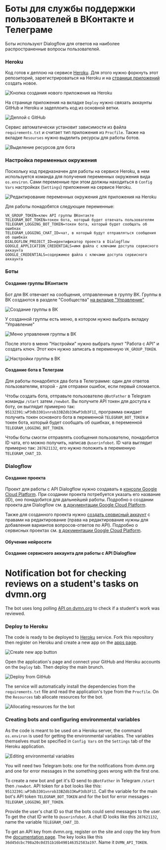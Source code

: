 # Боты для службы поддержки пользователей в ВКонтакте и Телеграме

Боты используют Dialogflow для ответов на наиболее распространенные вопросы пользователей.

### Heroku

Код готов к деплою на сервисе [Heroku](heroku.com). Для этого нужно форкнуть этот репозиторий, зарегистрироваться на Heroku и на [странице приложений](https://dashboard.heroku.com/apps) создать новое.

![Кнопка создания нового приложения на Heroku](https://drive.google.com/uc?export=view&id=1ICYYnV57_xX0MBQOL1kfcMEeQ1TxZSc2 "Кнопка создания нового приложения на Heroku")

На странице приложения на вкладке `Deploy` нужно связать аккаунты GitHub и Heroku и задеплоить код из основной ветки.

![Деплой с GitHub](https://drive.google.com/uc?export=view&id=1sWeIS-HcnmHqiEZcPaCiWqgrFdd7pOQM "Деплой с GitHub")

Сервис автоматически установит зависимости из файла `requirements.txt` и считает тип приложения из `Procfile`. Также на вкладке `Resourses` нужно выделить ресурсы для работы ботов.

![Выделение ресурсов для бота](https://drive.google.com/uc?export=view&id=1cz7E68HbYAcbv6n3ZXC3xfIKUH5MCmIB "Выделение ресурсов для бота")

### Настройка переменных окружения

Поскольку код предназначен для работы на сервисе Heroku, в нем используется команда для получения переменных окружения вида `os.environ`. Сами переменные при этом должны находиться в `Config Vars` настройках (`Settings`) приложения на сервисе Heroku.

![Редактирование переменных окружения для приложения на Heroku](https://drive.google.com/uc?export=view&id=1fiNHjoEXQtbCd8zG10IXBLVojSyVszfP "Редактирование переменных окружения для приложения на Heroku")

Для работы понадобятся следующие переменные:

```
VK_GROUP_TOKEN=ключ API группы ВКонтакте
TELEGRAM_BOT_TOKEN=токен бота, который будет отвечать пользователям
TELEGRAM_LOGGING_BOT_TOKEN=токен бота, который будет сообщать об ошибках
TELEGRAM_LOGGING_CHAT_ID=чат, в который будут отправляться сообщения об ошибках
DIALOGFLOW_PROJECT_ID=идентификатор проекта в Dialogflow
GOOGLE_APPLICATION_CREDENTIALS=имя файла с ключами доступа сервисного аккаунта
GOOGLE_CREDENTIALS=содержимое файла с ключами доступа сервисного аккаунта 
```

### Боты

#### Создание группы ВКонтакте

Бот для ВК отвечает на сообщения, отправленные в группу ВК. Группы в ВК создаются в разделе "Сообщества" [на вкладке "Управление"](https://vk.com/groups?tab=admin)

![Создание группы в ВК](https://drive.google.com/uc?export=view&id=1I3OQiRED4qcxST_Xnm4tT3RubNDmJChh "Создание группы в ВК")

У созданной группы есть меню, в котором нужно выбрать вкладку "Управление"

![Меню управления группы в ВК](https://drive.google.com/uc?export=view&id=1o451zAkHtuD4kJ4NkvLOizlSKhoeMdP- "Меню управления группы в ВК")

После этого в меню "Настройки" нужно выбрать пункт "Работа с API" и создать ключ. Этот кюч нужно записать в переменную `VK_GROUP_TOKEN`.

![Настройки группы в ВК](https://drive.google.com/uc?export=view&id=1SFXuUGZsc-triLmAmdwP9gzCyjW8zLwm "Настройки группы в ВК")

#### Создание бота в Телеграм

Для работы понадобятся два бота в Телеграмме: один для ответов пользователям, второй - для отправки ошибок, если первый сломается.

Чтобы создать бота, отправьте пользователю `@BotFather` в Telegram команды `/start` затем `/newbot`. Вы получите API токен для доступа к боту, он выглядит примерно так: `95132391:wP3db3301vnrob33BZdb33KwP3db3F1I`, программа ожидает получить токен основного бота в переменной `TELEGRAM_BOT_TOKEN` и токен бота, который будет сообщать об ошибках, в переменной `TELEGRAM_LOGGING_BOT_TOKEN`.

Чтобы боты смогли отправлять сообщения пользователю, понадобится ID чата, его можно получить, написав `@userinfobot`. ID чата выглядит примерно так: `287621132`, его нужно положить в переменную `TELEGRAM_CHAT_ID`.

### Dialogflow

#### Создание проекта

Проект для работы с API Dialogflow нужно создавать в [консоли Google Cloud Platform](https://console.cloud.google.com). При создании проекта потребуется указать его название (ID), оно понадобится для дальнейшей работы. Подробно о создании проекта для Dialogflow см. [в документации Google Cloud Platform](https://cloud.google.com/dialogflow/docs/quick/setup).

Также для созданного проекта нужно [создать сервисный аккаунт](https://console.cloud.google.com/apis/credentials/serviceaccountkey) с правами на редактирование (права на редактирование нужны для добавления вариантов вопросов-ответов по API). Подробно о сервисных проектах см. [в документации Google Cloud Platform](https://cloud.google.com/docs/authentication/getting-started).

#### Обучение нейросети

#### Создание сервисного аккаунта для работы с API Dialogflow







# Notification bot for checking reviews on a student's tasks on dvmn.org

The bot uses long polling [API on dvmn.org](https://dvmn.org/api/docs/) to check if a student's work was reviewed.

### Deploy to Heroku

The code is ready to be deployed to [Heroku](heroku.com) service. Fork this repository then register on Heroku and create a new app on the [apps page](https://dashboard.heroku.com/apps).

![Create new app button](https://drive.google.com/uc?export=view&id=1ICYYnV57_xX0MBQOL1kfcMEeQ1TxZSc2 "Create new app button")

Open the application's page and connect your GitHub and Heroku accounts on the `Deploy` tab. Then deploy the main brunch.

![Deploy from GitHub](https://drive.google.com/uc?export=view&id=1sWeIS-HcnmHqiEZcPaCiWqgrFdd7pOQM "Deploy from GitHub")

The service will automatically install the dependencies from the `requirements.txt` file and read the application's type from the `Procfile`. On the `Resources` tab allocate resources for the bot.

![Allocating resources for the bot](https://drive.google.com/uc?export=view&id=1cz7E68HbYAcbv6n3ZXC3xfIKUH5MCmIB "ВAllocating resources for the bot")

### Creating bots and configuring environmental variables

As the code is meant to be used on a Heroku server, the command `os.environ` is used for getting the environmental variables. The variables themselves must be specified in `Config Vars` on the  `Settings` tab of the Heroku application.

![Editing environmental variables](https://drive.google.com/uc?export=view&id=1fiNHjoEXQtbCd8zG10IXBLVojSyVszfP "Editing environmental variables")

You will need two Telegram bots: one for the notifications from dvmn.org and one for error messages in the something goes wrong with the first one.

To create a new bot and get it's ID send to `@BotFather` in Telegram `/start` then `/newbot`. API token for a bot looks like this: `95132391:wP3db3301vnrob33BZdb33KwP3db3F1I`. Call the variable for the main bot's API token `TELEGRAM_BOT_TOKEN` and for the bot for error messages - `TELEGRAM_LOGGING_BOT_TOKEN`.

Provide the user's chat ID so that the bots could send messages to the user. To get the chat ID write to `@userinfobot`. A chat ID looks like this `287621132`, name the variable `TELEGRAM_CHAT_ID`.

To get an API key from dvmn.org, register on the site and copy the key from the [documentation page](https://dvmn.org/api/docs/). The key looks like this `36d45dcbc798a20c0d351b16b490146352583a197`. Name it `DVMN_API_TOKEN`.
